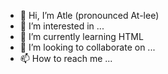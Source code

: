 - 👋 Hi, I’m Atle (pronounced At-lee)
- 👀 I’m interested in ...
- 🌱 I’m currently learning HTML
- 💞️ I’m looking to collaborate on ...
- 📫 How to reach me ...

<!---
atledesigns/atledesigns is a ✨ special ✨ repository because its `README.md` (this file) appears on your GitHub profile.
You can click the Preview link to take a look at your changes.
--->
